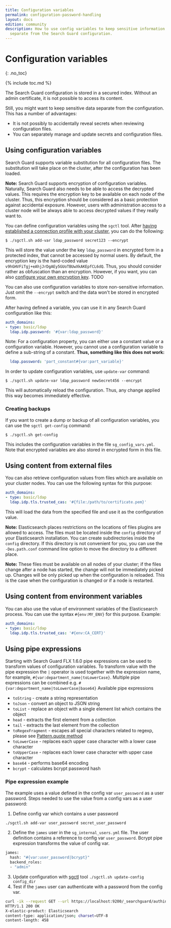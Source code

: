```yaml
---
title: Configuration variables
permalink: configuration-password-handling
layout: docs
edition: community
description: How to use config variables to keep sensitive information like passwords
  separate from the Search Guard configuration.
---
```

<!--- Copyright 2022 floragunn GmbH -->

# Configuration variables
{: .no_toc}

{% include toc.md %}

The Search Guard configuration is stored in a secured index. Without an admin certificate, it is not possible to access its content. 

Still, you might want to keep sensitive data separate from the configuration. This has a number of advantages:

- It is not possibly to accidentally reveal secrets when reviewing configuration files.
- You can separately manage and update secrets and configuration files.

## Using configuration variables

Search Guard supports variable substitution for all configuration files. The substitution will take place on the cluster, after the configuration has been loaded.

**Note:** Search Guard supports encryption of configuration variables. Naturally, Search Guard also needs to be able to access the decrypted values. This requires the encryption key to be available on each node of the cluster. Thus, this encryption should be considered as a basic protection against accidental exposure. However, users with administration access to a cluster node will be always able to access decrypted values if they really want to.

You can define configuration variables using the `sgctl` tool. After [having established a connection profile with your cluster](configuration_sgctl_basics.md), you can do the following:

```
$ ./sgctl.sh add-var ldap_password secret123 --encrypt 
```

This will store the value under the key `ldap_password` in encrypted form in a protected index, that cannot be accessed by normal users. By default, the encryption key is the hard-coded value `v9hGHVFiTgj+eAhjJrDgAEy5GUoTBUwXkAKEpfCL6dQ`. Thus, you should consider rather as obfuscation than an encryption. However, if you want, you can also [configure your own encryption key](TODO). TODO

You can also use configuration variables to store non-sensitive information. Just omit the `--encrypt` switch and the data won't be stored in encrypted form.

After having defined a variable, you can use it in any Search Guard configuration like this:

```yaml
auth_domains:
- type: basic/ldap
  ldap.idp.password: '#{var:ldap_password}'
```

Note: For a configuration property, you can either use a constant value or a configuration variable. However, you cannot use a configuration variable to define a sub-string of a constant. **Thus, something like this does not work:**

```yaml
  ldap.password: 'part_constant#{var:part_variable}'
```

In order to update configuration variables, use `update-var` command:

```
$ ./sgctl.sh update-var ldap_password newSecret456 --encrypt 
```

This will automatically reload the configuration. Thus, any change applied this way becomes immediately effective.

### Creating backups

If you want to create a dump or backup of all configuration variables, you can use the `sgctl get-config` command:

```
$ ./sgctl.sh get-config
```

This includes the configuration variables in the file `sg_config_vars.yml`. Note that encrypted variables are also stored in encrypted form in this file.

## Using content from external files

You can also retrieve configuration values from files which are available on your cluster nodes. You can use the following syntax for this purpose:


```yaml
auth_domains:
- type: basic/ldap
  ldap.idp.tls.trusted_cas: '#{file:/path/to/certificate.pem}'
```

This will load the data from the specified file and use it as the configuration value.

**Note:** Elasticsearch places restrictions on the locations of files plugins are allowed to access. The files must be located inside the `config` directory of your Elasticsearch installation. You can create subdirectories inside the `config` directory. If this directory is not convenient for you, you can use the `-Des.path.conf` command line option to move the directory to a different place.

**Note:** These files must be available on all nodes of your cluster; if the files change after a node has started, the change will not be immediately picked up. Changes will be only picked up when the configuration is reloaded. This is the case when the configuration is changed or if a node is restarted.

## Using content from environment variables

You can also use the value of environment variables of the Elasticsearch process. You can use the syntax `#{env:MY_ENV}` for this purpose. Example:


```yaml
auth_domains:
- type: basic/ldap
  ldap.idp.tls.trusted_cas: '#{env:CA_CERT}'
```

## Using pipe expressions

Starting with Search Guard FLX 1.6.0 pipe expressions can be used to transform values of configuration variables. To transform value with the pipe expression the `|` operator is used together with the expression name, for example, `#{var:department_name|toLowerCase}`. Multiple pipe expressions can be combined e.g. `#{var:department_name|toLowerCase|base64}` Available pipe expressions

* `toString` - create a string representation
* `toJson` - convert an object to JSON string
* `toList` - replace an object with a single element list which contains the object
* `head` - extracts the first element from a collection
* `tail` - extracts the last element from the collection
* `toRegexFragment` - escapes all special characters related to regexp, please see [Pattern.quote method](https://docs.oracle.com/javase/8/docs/api/java/util/regex/Pattern.html#quote-java.lang.String-)
* `toLowerCase` - replaces each upper case character with a lower case character
* `toUpperCase` - replaces each lower case character with upper case character
* `base64` - performs base64 encoding
* `bcrypt` - calculates bcrypt password hash

### Pipe expression example
The example uses a value defined in the config var `user_password` as a user password. Steps needed to use the value from a config vars as a user password:
1. Define config var which contains a user password
```bash
./sgctl.sh add-var user_password secret_user_password
```
2. Define the `james` user in the `sg_internal_users.yml` file. The user definition contains a reference to config var `user_password`. Bcrypt pipe expression transforms the value of config var.
```bash
james:
  hash: "#{var:user_password|bcrypt}"
  backend_roles:
  - "admin"
```
3. Update configuration with [sgctl](sgctl) tool `./sgctl.sh update-config config_dir`
4. Test if the `james` user can authenticate with a password from the config var.
```bash
curl -ik --request GET --url https://localhost:9200/_searchguard/authinfo  -u james:secret_user_password
HTTP/1.1 200 OK
X-elastic-product: Elasticsearch
content-type: application/json; charset=UTF-8
content-length: 458
```

